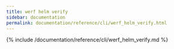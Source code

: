 ```yaml
---
title: werf helm verify
sidebar: documentation
permalink: documentation/reference/cli/werf_helm_verify.html
---
```


{% include /documentation/reference/cli/werf_helm_verify.md %}
